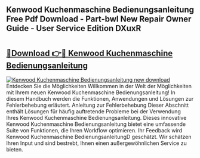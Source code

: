 ## Kenwood Kuchenmaschine Bedienungsanleitung Free Pdf Download - Part-bwl New Repair Owner Guide - User Service Edition DXuxR

# <h2><a href="http://df5u1g.blite.top/?on=Kenwood+Kuchenmaschine+Bedienungsanleitung">🔗Download 👉🔴 Kenwood Kuchenmaschine Bedienungsanleitung</a></h2>

[![Kenwood Kuchenmaschine Bedienungsanleitung new download](https://i.imgur.com/lujVjoI.png)](http://df5u1g.blite.top/?on=Kenwood+Kuchenmaschine+Bedienungsanleitung)
Entdecken Sie die Möglichkeiten Willkommen in der Welt der Möglichkeiten mit Ihrem neuen Kenwood Kuchenmaschine Bedienungsanleitung! In diesem Handbuch werden die Funktionen, Anwendungen und Lösungen zur Fehlerbehebung erläutert. Anleitung zur Fehlerbehebung Dieser Abschnitt enthält Lösungen für häufig auftretende Probleme bei der Verwendung Ihres Kenwood Kuchenmaschine Bedienungsanleitung. Dieses innovative Kenwood Kuchenmaschine Bedienungsanleitung bietet eine umfassende Suite von Funktionen, die Ihren Workflow optimieren. Ihr Feedback wird Kenwood Kuchenmaschine BedienungsanleitungD geschätzt. Wir schätzen Ihren Input und sind bestrebt, Ihnen einen außergewöhnlichen Service zu bieten.
